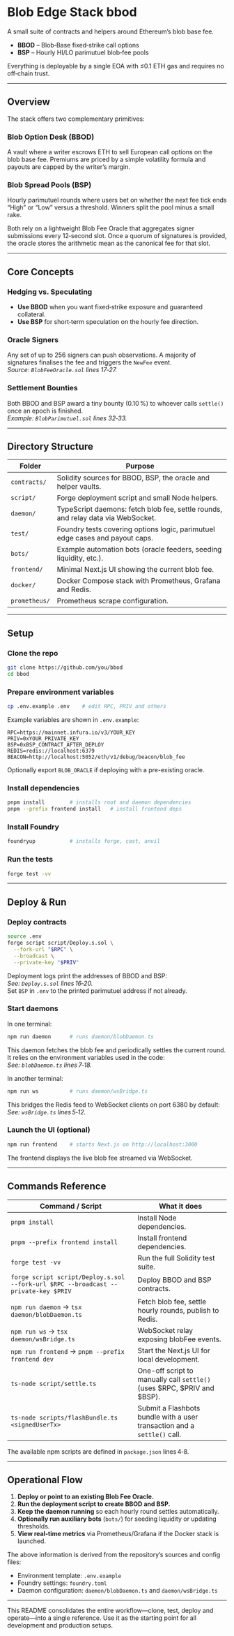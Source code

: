 # Blob Edge Stack bbod

A small suite of contracts and helpers around Ethereum’s blob base fee.

- **BBOD** – Blob‑Base fixed‑strike call options
- **BSP** – Hourly HI/LO parimutuel blob‑fee pools

Everything is deployable by a single EOA with ≤0.1 ETH gas and requires no off‑chain trust.

---

## Overview

The stack offers two complementary primitives:

### Blob Option Desk (BBOD)
A vault where a writer escrows ETH to sell European call options on the blob base fee. Premiums are priced by a simple volatility formula and payouts are capped by the writer’s margin.

### Blob Spread Pools (BSP)
Hourly parimutuel rounds where users bet on whether the next fee tick ends “High” or “Low” versus a threshold. Winners split the pool minus a small rake.

Both rely on a lightweight Blob Fee Oracle that aggregates signer submissions every 12‑second slot. Once a quorum of signatures is provided, the oracle stores the arithmetic mean as the canonical fee for that slot.

---

## Core Concepts

### Hedging vs. Speculating

- **Use BBOD** when you want fixed‑strike exposure and guaranteed collateral.
- **Use BSP** for short‑term speculation on the hourly fee direction.

### Oracle Signers

Any set of up to 256 signers can push observations. A majority of signatures finalises the fee and triggers the `NewFee` event.  
_Source: `BlobFeeOracle.sol` lines 17‑27._

### Settlement Bounties

Both BBOD and BSP award a tiny bounty (0.10 %) to whoever calls `settle()` once an epoch is finished.  
_Example: `BlobParimutuel.sol` lines 32‑33._

---

## Directory Structure

| Folder         | Purpose                                                                                  |
|----------------|------------------------------------------------------------------------------------------|
| `contracts/`   | Solidity sources for BBOD, BSP, the oracle and helper vaults.                           |
| `script/`      | Forge deployment script and small Node helpers.                                         |
| `daemon/`      | TypeScript daemons: fetch blob fee, settle rounds, and relay data via WebSocket.        |
| `test/`        | Foundry tests covering options logic, parimutuel edge cases and payout caps.            |
| `bots/`        | Example automation bots (oracle feeders, seeding liquidity, etc.).                      |
| `frontend/`    | Minimal Next.js UI showing the current blob fee.                                        |
| `docker/`      | Docker Compose stack with Prometheus, Grafana and Redis.                                |
| `prometheus/`  | Prometheus scrape configuration.                                                        |

---

## Setup

### Clone the repo

```sh
git clone https://github.com/you/bbod
cd bbod
```

### Prepare environment variables

```sh
cp .env.example .env    # edit RPC, PRIV and others
```

Example variables are shown in `.env.example`:
```
RPC=https://mainnet.infura.io/v3/YOUR_KEY
PRIV=0xYOUR_PRIVATE_KEY
BSP=0xBSP_CONTRACT_AFTER_DEPLOY
REDIS=redis://localhost:6379
BEACON=http://localhost:5052/eth/v1/debug/beacon/blob_fee
```
Optionally export `BLOB_ORACLE` if deploying with a pre-existing oracle.

### Install dependencies

```sh
pnpm install        # installs root and daemon dependencies
pnpm --prefix frontend install   # install frontend deps
```

### Install Foundry

```sh
foundryup           # installs forge, cast, anvil
```

### Run the tests

```sh
forge test -vv
```

---

## Deploy & Run

### Deploy contracts

```sh
source .env
forge script script/Deploy.s.sol \
  --fork-url "$RPC" \
  --broadcast \
  --private-key "$PRIV"
```

Deployment logs print the addresses of BBOD and BSP:  
_See: `Deploy.s.sol` lines 16‑20._  
Set `BSP` in `.env` to the printed parimutuel address if not already.

### Start daemons

In one terminal:
```sh
npm run daemon      # runs daemon/blobDaemon.ts
```
This daemon fetches the blob fee and periodically settles the current round.  
It relies on the environment variables used in the code:  
_See: `blobDaemon.ts` lines 7‑18._

In another terminal:
```sh
npm run ws          # runs daemon/wsBridge.ts
```
This bridges the Redis feed to WebSocket clients on port 6380 by default:  
_See: `wsBridge.ts` lines 5‑12._

### Launch the UI (optional)

```sh
npm run frontend    # starts Next.js on http://localhost:3000
```
The frontend displays the live blob fee streamed via WebSocket.

---

## Commands Reference

| Command / Script                                                     | What it does                                                      |
|---------------------------------------------------------------------|-------------------------------------------------------------------|
| `pnpm install`                                                      | Install Node dependencies.                                        |
| `pnpm --prefix frontend install`                                    | Install frontend dependencies.                                    |
| `forge test -vv`                                                    | Run the full Solidity test suite.                                 |
| `forge script script/Deploy.s.sol --fork-url $RPC --broadcast --private-key $PRIV` | Deploy BBOD and BSP contracts.                    |
| `npm run daemon` → `tsx daemon/blobDaemon.ts`                       | Fetch blob fee, settle hourly rounds, publish to Redis.           |
| `npm run ws` → `tsx daemon/wsBridge.ts`                             | WebSocket relay exposing blobFee events.                          |
| `npm run frontend` → `pnpm --prefix frontend dev`                   | Start the Next.js UI for local development.                       |
| `ts-node script/settle.ts`                                          | One-off script to manually call `settle()` (uses $RPC, $PRIV and $BSP). |
| `ts-node scripts/flashBundle.ts <signedUserTx>`                     | Submit a Flashbots bundle with a user transaction and a `settle()` call. |

The available npm scripts are defined in `package.json` lines 4‑8.

---

## Operational Flow

1. **Deploy or point to an existing Blob Fee Oracle.**
2. **Run the deployment script to create BBOD and BSP.**
3. **Keep the daemon running** so each hourly round settles automatically.
4. **Optionally run auxiliary bots** (`bots/`) for seeding liquidity or updating thresholds.
5. **View real‑time metrics** via Prometheus/Grafana if the Docker stack is launched.

The above information is derived from the repository’s sources and config files:

- Environment template: `.env.example`
- Foundry settings: `foundry.toml`
- Daemon configuration: `daemon/blobDaemon.ts` and `daemon/wsBridge.ts`

---

This README consolidates the entire workflow—clone, test, deploy and operate—into a single reference. Use it as the starting point for all development and production setups.
